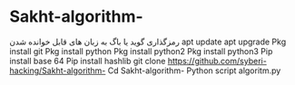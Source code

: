 # Sakht-algorithm-
رمزگذاری گوید یا باگ به زبان های قابل خوانده شدن
apt update 
apt upgrade
Pkg install git
Pkg install python
Pkg install python2
Pkg install python3
Pip install base 64
Pip install hashlib
git clone https://github.com/syberi-hacking/Sakht-algorithm-
Cd Sakht-algorithm-
Python script algoritm.py
